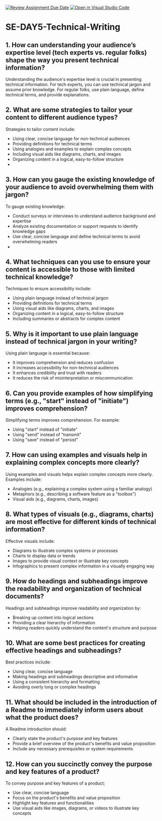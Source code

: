[![Review Assignment Due Date](https://classroom.github.com/assets/deadline-readme-button-22041afd0340ce965d47ae6ef1cefeee28c7c493a6346c4f15d667ab976d596c.svg)](https://classroom.github.com/a/zsAR-pyY)
[![Open in Visual Studio Code](https://classroom.github.com/assets/open-in-vscode-2e0aaae1b6195c2367325f4f02e2d04e9abb55f0b24a779b69b11b9e10269abc.svg)](https://classroom.github.com/online_ide?assignment_repo_id=18496518&assignment_repo_type=AssignmentRepo)
# SE-DAY5-Technical-Writing

## 1. How can understanding your audience’s expertise level (tech experts vs. regular folks) shape the way you present technical information?
Understanding the audience's expertise level is crucial in presenting technical information. For tech experts, you can use technical jargon and assume prior knowledge. For regular folks, use plain language, define technical terms, and provide explanations.

## 2. What are some strategies to tailor your content to different audience types?
Strategies to tailor content include:
- Using clear, concise language for non-technical audiences
- Providing definitions for technical terms
- Using analogies and examples to explain complex concepts
- Including visual aids like diagrams, charts, and images
- Organizing content in a logical, easy-to-follow structure
- 
## 3. How can you gauge the existing knowledge of your audience to avoid overwhelming them with jargon?
To gauge existing knowledge:
- Conduct surveys or interviews to understand audience background and expertise
- Analyze existing documentation or support requests to identify knowledge gaps
- Use clear, concise language and define technical terms to avoid overwhelming readers
- 
## 4. What techniques can you use to ensure your content is accessible to those with limited technical knowledge?
Techniques to ensure accessibility include:
- Using plain language instead of technical jargon
- Providing definitions for technical terms
- Using visual aids like diagrams, charts, and images
- Organizing content in a logical, easy-to-follow structure
- Including summaries or abstracts for complex content

## 5. Why is it important to use plain language instead of technical jargon in your writing?
Using plain language is essential because:
- It improves comprehension and reduces confusion
- It increases accessibility for non-technical audiences
- It enhances credibility and trust with readers
- It reduces the risk of misinterpretation or miscommunication

## 6. Can you provide examples of how simplifying terms (e.g., "start" instead of "initiate") improves comprehension?
Simplifying terms improves comprehension. For example:
- Using "start" instead of "initiate"
- Using "send" instead of "transmit"
- Using "save" instead of "persist"

## 7. How can using examples and visuals help in explaining complex concepts more clearly?
Using examples and visuals helps explain complex concepts more clearly. Examples include:
- Analogies (e.g., explaining a complex system using a familiar analogy)
- Metaphors (e.g., describing a software feature as a "toolbox")
- Visual aids (e.g., diagrams, charts, images)

## 8. What types of visuals (e.g., diagrams, charts) are most effective for different kinds of technical information?
Effective visuals include:
- Diagrams to illustrate complex systems or processes
- Charts to display data or trends
- Images to provide visual context or illustrate key concepts
- Infographics to present complex information in a visually engaging way

## 9. How do headings and subheadings improve the readability and organization of technical documents?
Headings and subheadings improve readability and organization by:
- Breaking up content into logical sections
- Providing a clear hierarchy of information
- Helping readers quickly understand the content's structure and purpose

## 10. What are some best practices for creating effective headings and subheadings?
Best practices include:
- Using clear, concise language
- Making headings and subheadings descriptive and informative
- Using a consistent hierarchy and formatting
- Avoiding overly long or complex headings

## 11. What should be included in the introduction of a Readme to immediately inform users about what the product does?
A Readme introduction should:
- Clearly state the product's purpose and key features
- Provide a brief overview of the product's benefits and value proposition
- Include any necessary prerequisites or system requirements
  
## 12. How can you succinctly convey the purpose and key features of a product?
To convey purpose and key features of a product;
- Use clear, concise language
- Focus on the product's benefits and value proposition
- Highlight key features and functionalities
- Use visual aids like images, diagrams, or videos to illustrate key concepts

